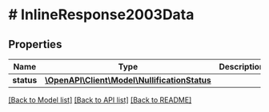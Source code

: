 # # InlineResponse2003Data

## Properties

Name | Type | Description | Notes
------------ | ------------- | ------------- | -------------
**status** | [**\OpenAPI\Client\Model\NullificationStatus**](NullificationStatus.md) |  | [optional] 

[[Back to Model list]](../../README.md#documentation-for-models) [[Back to API list]](../../README.md#documentation-for-api-endpoints) [[Back to README]](../../README.md)


